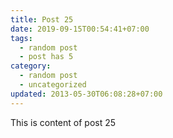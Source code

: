 ```yaml
---
title: Post 25
date: 2019-09-15T00:54:41+07:00
tags:
  - random post
  - post has 5
category:
  - random post
  - uncategorized
updated: 2013-05-30T06:08:28+07:00
---
```

This is content of post 25